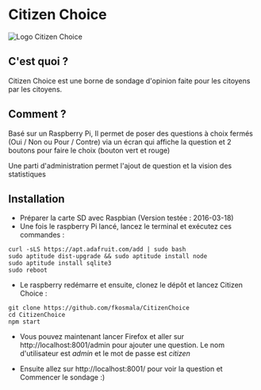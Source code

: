 # Citizen Choice

![Logo Citizen Choice](http://www.soyez-heureux.com/logoCC.png  "Citizen Choice logo")

## C'est quoi ?

Citizen Choice est une borne de sondage d'opinion faite pour les citoyens par les citoyens.

## Comment ?

Basé sur un Raspberry Pi, Il permet de poser des questions à choix fermés (Oui / Non ou Pour / Contre) via un écran qui affiche la question et 2 boutons pour faire le choix (bouton vert et rouge)

Une parti d'administration permet l'ajout de question et la vision des statistiques

## Installation

* Préparer la carte SD avec Raspbian (Version testée : 2016-03-18)
* Une fois le raspberry Pi lancé, lancez le terminal et exécutez ces commandes :
```
curl -sLS https://apt.adafruit.com/add | sudo bash
sudo aptitude dist-upgrade && sudo aptitude install node
sudo aptitude install sqlite3
sudo reboot
```
* Le raspberry redémarre et ensuite, clonez le dépôt et lancez Citizen Choice :
```
git clone https://github.com/fkosmala/CitizenChoice
cd CitizenChoice
npm start
```
* Vous pouvez maintenant lancer Firefox et aller sur http://localhost:8001/admin pour ajouter une question. Le nom d'utilisateur est *admin* et le mot de passe est *citizen*

* Ensuite allez sur http://localhost:8001/ pour voir la question et Commencer le sondage :)

